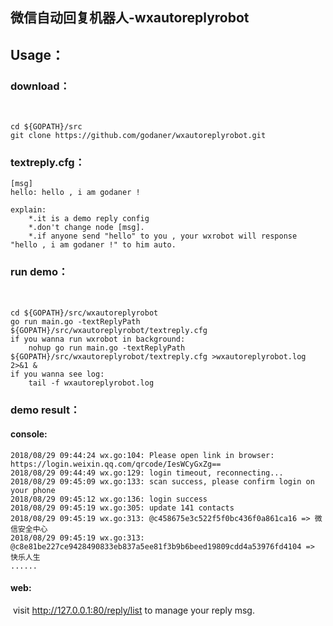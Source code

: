 ## 微信自动回复机器人-wxautoreplyrobot
## Usage：

### 	download：

​		

```
cd ${GOPATH}/src
git clone https://github.com/godaner/wxautoreplyrobot.git
```

### textreply.cfg：

```
[msg]
hello: hello , i am godaner !

explain:
	*.it is a demo reply config
	*.don't change node [msg].
    *.if anyone send "hello" to you , your wxrobot will response "hello , i am godaner !" to him auto.
```



### 	run demo：

​		

```
cd ${GOPATH}/src/wxautoreplyrobot
go run main.go -textReplyPath ${GOPATH}/src/wxautoreplyrobot/textreply.cfg
if you wanna run wxrobot in background:
	nohup go run main.go -textReplyPath ${GOPATH}/src/wxautoreplyrobot/textreply.cfg >wxautoreplyrobot.log 2>&1 & 
if you wanna see log:
	tail -f wxautoreplyrobot.log
```



### 	demo result：

#### console:

```
2018/08/29 09:44:24 wx.go:104: Please open link in browser: https://login.weixin.qq.com/qrcode/IesWCyGxZg==
2018/08/29 09:44:49 wx.go:129: login timeout, reconnecting...
2018/08/29 09:45:09 wx.go:133: scan success, please confirm login on your phone
2018/08/29 09:45:12 wx.go:136: login success
2018/08/29 09:45:19 wx.go:305: update 141 contacts
2018/08/29 09:45:19 wx.go:313: @c458675e3c522f5f0bc436f0a861ca16 => 微信安全中心
2018/08/29 09:45:19 wx.go:313: @c8e81be227ce9428490833eb837a5ee81f3b9b6beed19809cdd4a53976fd4104 => 快乐人生
......
```

#### web:

​	visit http://127.0.0.1:80/reply/list to manage your reply msg.

